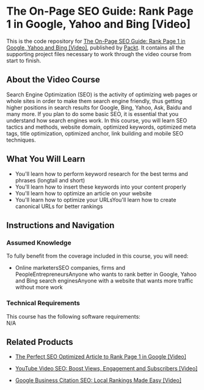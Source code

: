 


# The On-Page SEO Guide: Rank Page 1 in Google, Yahoo and Bing [Video]
This is the code repository for [The On-Page SEO Guide: Rank Page 1 in Google, Yahoo and Bing [Video]](https://www.packtpub.com/web-development/page-seo-guide-rank-page-1-google-yahoo-and-bing-video), published by [Packt](https://www.packtpub.com/?utm_source=github). It contains all the supporting project files necessary to work through the video course from start to finish.
## About the Video Course
Search Engine Optimization (SEO) is the activity of optimizing web pages or whole sites in order to make them search engine friendly, thus getting higher positions in search results for Google, Bing, Yahoo, Ask, Baidu and many more. If you plan to do some basic SEO, it is essential that you understand how search engines work. In this course, you will learn SEO tactics and methods, website domain, optimized keywords, optimized meta tags, title optimization, optimized anchor, link building and mobile SEO techniques.

<H2>What You Will Learn</H2>
<DIV class=book-info-will-learn-text>
<UL>
<LI> You'll learn how to perform keyword research for the best terms and phrases (longtail and short)</LI>
<LI> You'll learn how to insert these keywords into your content properly</LI>
<LI> You'll learn how to optimize an article on your website</LI>
<LI> You'll learn how to optimize your URLsYou'll learn how to create canonical URLs for better rankings</LI>
</UL></DIV>

## Instructions and Navigation
### Assumed Knowledge
To fully benefit from the coverage included in this course, you will need:<br/>
<DIV class=book-info-will-learn-text>
<UL>
<LI> Online marketersSEO companies, firms and PeopleEntrepreneursAnyone who wants to rank better in Google, Yahoo and Bing search enginesAnyone with a website that wants more traffic without more work</LI>
</UL>
<DIV>

### Technical Requirements
This course has the following software requirements:<br/>
N/A

## Related Products
* [The Perfect SEO Optimized Article to Rank Page 1 in Google [Video]](https://www.packtpub.com/web-development/perfect-seo-optimized-article-rank-page-1-google-video)

* [YouTube Video SEO: Boost Views, Engagement and Subscribers [Video]](https://www.packtpub.com/web-development/youtube-video-seo-boost-views-engagement-and-subscribers-video)

* [Google Business Citation SEO: Local Rankings Made Easy [Video]](https://www.packtpub.com/web-development/google-business-citation-seo-local-rankings-made-easy-video)
